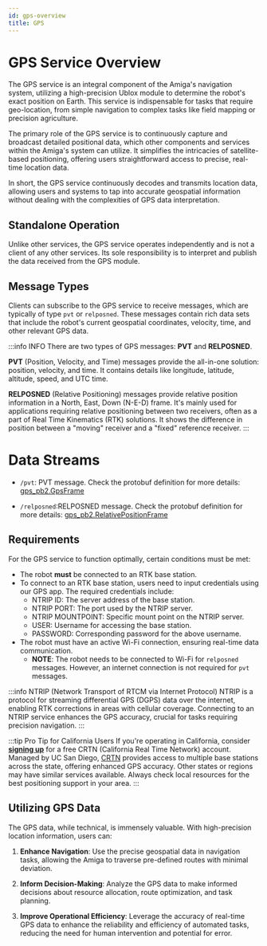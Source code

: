 ```yaml
---
id: gps-overview
title: GPS
---
```


# GPS Service Overview

The GPS service is an integral component of the Amiga's navigation system, utilizing a
high-precision Ublox module to determine the robot's exact position on Earth.
This service is indispensable for tasks that require geo-location, from simple
navigation to complex tasks like field mapping or precision agriculture.

The primary role of the GPS service is to continuously capture and broadcast detailed
positional data, which other components and services within the Amiga's system can utilize.
It simplifies the intricacies of satellite-based positioning, offering users straightforward
access to precise, real-time location data.

In short, the GPS service continuously decodes and transmits location data, allowing users
and systems to tap into accurate geospatial information without dealing with the
complexities of GPS data interpretation.

## Standalone Operation

Unlike other services, the GPS service operates independently and is not a client of any other services.
Its sole responsibility is to interpret and publish the data received from the GPS module.

## Message Types

Clients can subscribe to the GPS service to receive messages, which are typically of type `pvt` or `relposned`.
These messages contain rich data sets that include the robot's current geospatial coordinates,
velocity, time, and other relevant GPS data.

:::info INFO
There are two types of GPS messages: **PVT** and **RELPOSNED**.

**PVT** (Position, Velocity, and Time) messages provide the all-in-one solution: position, velocity,
and time.
It contains details like longitude, latitude, altitude, speed, and UTC time.

**RELPOSNED** (Relative Positioning) messages provide relative position information in a
North, East, Down (N-E-D) frame. It's mainly used for applications requiring relative positioning
between two receivers, often as a part of Real Time Kinematics (RTK) solutions.
It shows the difference in position between a "moving" receiver and a "fixed" reference receiver.
:::

# Data Streams

- `/pvt`: PVT message.
 Check the protobuf definition for more details:
 [gps_pb2.GpsFrame](https://github.com/farm-ng/farm-ng-amiga/blob/main/protos/farm_ng/gps/gps.proto#L50-L71)

- `/relposned`:RELPOSNED message.
Check the protobuf definition for more details:
[gps_pb2.RelativePositionFrame](https://github.com/farm-ng/farm-ng-amiga/blob/main/protos/farm_ng/gps/gps.proto#L73-L97)

## Requirements

For the GPS service to function optimally, certain conditions must be met:

- The robot **must** be connected to an RTK base station.
- To connect to an RTK base station, users need to input credentials using our GPS app.
The required credentials include:
  - NTRIP ID: The server address of the base station.
  - NTRIP PORT: The port used by the NTRIP server.
  - NTRIP MOUNTPOINT: Specific mount point on the NTRIP server.
  - USER: Username for accessing the base station.
  - PASSWORD: Corresponding password for the above username.
- The robot must have an active Wi-Fi connection, ensuring real-time data communication.
  - **NOTE**: The robot needs to be connected to Wi-Fi for `relposned` messages.
 However, an internet connection is not required for `pvt` messages.

:::info NTRIP (Network Transport of RTCM via Internet Protocol)
NTRIP is a protocol for streaming differential GPS (DGPS) data over the internet, enabling RTK
corrections in areas with cellular coverage.
Connecting to an NTRIP service enhances the GPS accuracy, crucial for tasks requiring precision navigation.
:::

:::tip Pro Tip for California Users
If you're operating in California, consider [**signing up**](https://www.surveymonkey.com/survey-taken?sm=8oRYqrBI74rDSaBAdtcV5GY0_2FRs585_2FD4c_2BTVJDw_2Be9msUlD1XrZDpZ1Rvu0DLWBo8bsPAjLG8jj8DbutXMqryiezNdZiuVvgEb0osp55QY_3D)
for a free CRTN
(California Real Time Network) account.
Managed by UC San Diego, [CRTN](http://sopac-csrc.ucsd.edu/index.php/crtn/) provides access
to multiple base stations across the state, offering enhanced GPS accuracy.
Other states or regions may have similar services available.
Always check local resources for the best positioning support in your area.
:::

## Utilizing GPS Data

The GPS data, while technical, is immensely valuable.
With high-precision location information, users can:

1. **Enhance Navigation**:
Use the precise geospatial data in navigation tasks, allowing the Amiga to traverse pre-defined
routes with minimal deviation.

2. **Inform Decision-Making**:
Analyze the GPS data to make informed decisions about resource allocation, route optimization,
and task planning.

3. **Improve Operational Efficiency**:
Leverage the accuracy of real-time GPS data to enhance the reliability and efficiency of automated tasks,
reducing the need for human intervention and potential for error.
